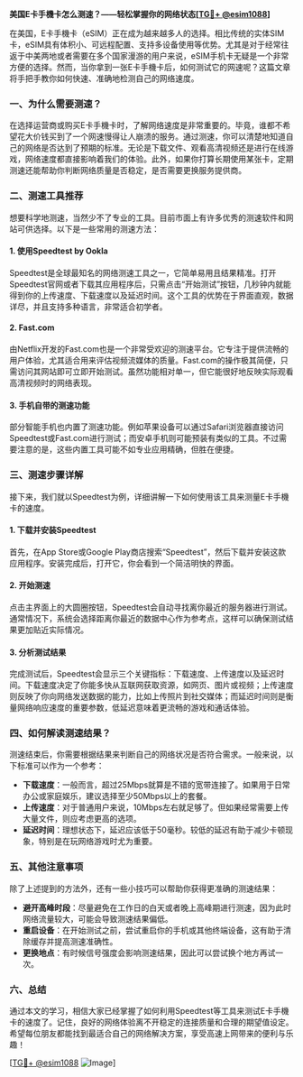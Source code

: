 **美国E卡手機卡怎么测速？——轻松掌握你的网络状态[[TG💪+ @esim1088](https://t.me/s/esim1088)]**

在美国，E卡手機卡（eSIM）正在成为越来越多人的选择。相比传统的实体SIM卡，eSIM具有体积小、可远程配置、支持多设备使用等优势。尤其是对于经常往返于中美两地或者需要在多个国家漫游的用户来说，eSIM手机卡无疑是一个非常方便的选择。然而，当你拿到一张E卡手機卡后，如何测试它的网速呢？这篇文章将手把手教你如何快速、准确地检测自己的网络速度。

### 一、为什么需要测速？

在选择运营商或购买E卡手機卡时，了解网络速度是非常重要的。毕竟，谁都不希望花大价钱买到了一个网速慢得让人崩溃的服务。通过测速，你可以清楚地知道自己的网络是否达到了预期的标准。无论是下载文件、观看高清视频还是进行在线游戏，网络速度都直接影响着我们的体验。此外，如果你打算长期使用某张卡，定期测速还能帮助你判断网络质量是否稳定，是否需要更换服务提供商。

### 二、测速工具推荐

想要科学地测速，当然少不了专业的工具。目前市面上有许多优秀的测速软件和网站可供选择。以下是一些常用的测速方法：

#### 1. 使用Speedtest by Ookla
Speedtest是全球最知名的网络测速工具之一，它简单易用且结果精准。打开Speedtest官网或者下载其应用程序后，只需点击“开始测试”按钮，几秒钟内就能得到你的上传速度、下载速度以及延迟时间。这个工具的优势在于界面直观，数据详尽，并且支持多种语言，非常适合初学者。

#### 2. Fast.com
由Netflix开发的Fast.com也是一个非常受欢迎的测速平台。它专注于提供流畅的用户体验，尤其适合用来评估视频流媒体的质量。Fast.com的操作极其简便，只需访问其网站即可立即开始测试。虽然功能相对单一，但它能很好地反映实际观看高清视频时的网络表现。

#### 3. 手机自带的测速功能
部分智能手机也内置了测速功能。例如苹果设备可以通过Safari浏览器直接访问Speedtest或Fast.com进行测试；而安卓手机则可能预装有类似的工具。不过需要注意的是，这些内置工具可能不如专业应用精确，但胜在便捷。

### 三、测速步骤详解

接下来，我们就以Speedtest为例，详细讲解一下如何使用该工具来测量E卡手機卡的速度。

#### 1. 下载并安装Speedtest
首先，在App Store或Google Play商店搜索“Speedtest”，然后下载并安装这款应用程序。安装完成后，打开它，你会看到一个简洁明快的界面。

#### 2. 开始测速
点击主界面上的大圆圈按钮，Speedtest会自动寻找离你最近的服务器进行测试。通常情况下，系统会选择距离你最近的数据中心作为参考点，这样可以确保测试结果更加贴近实际情况。

#### 3. 分析测试结果
完成测试后，Speedtest会显示三个关键指标：下载速度、上传速度以及延迟时间。下载速度决定了你能多快从互联网获取资源，如网页、图片或视频；上传速度则反映了你向网络发送数据的能力，比如上传照片到社交媒体；而延迟时间则是衡量网络响应速度的重要参数，低延迟意味着更流畅的游戏和通话体验。

### 四、如何解读测速结果？

测速结束后，你需要根据结果来判断自己的网络状况是否符合需求。一般来说，以下标准可以作为一个参考：

- **下载速度**：一般而言，超过25Mbps就算是不错的宽带连接了。如果用于日常办公或家庭娱乐，建议选择至少50Mbps以上的套餐。
- **上传速度**：对于普通用户来说，10Mbps左右就足够了。但如果经常需要上传大量文件，则应考虑更高的选项。
- **延迟时间**：理想状态下，延迟应该低于50毫秒。较低的延迟有助于减少卡顿现象，特别是在玩网络游戏时尤为重要。

### 五、其他注意事项

除了上述提到的方法外，还有一些小技巧可以帮助你获得更准确的测速结果：

- **避开高峰时段**：尽量避免在工作日的白天或者晚上高峰期进行测速，因为此时网络流量较大，可能会导致测速结果偏低。
- **重启设备**：在开始测试之前，尝试重启你的手机或其他终端设备，这有助于清除缓存并提高测速准确性。
- **更换地点**：有时候信号强度会影响测速结果，因此可以尝试换个地方再试一次。

### 六、总结

通过本文的学习，相信大家已经掌握了如何利用Speedtest等工具来测试E卡手機卡的速度了。记住，良好的网络体验离不开稳定的连接质量和合理的期望值设定。希望每位朋友都能找到最适合自己的网络解决方案，享受高速上网带来的便利与乐趣！

[[TG💪+ @esim1088](https://t.me/s/esim1088) ![Image](https://i.postimg.cc/4NQfJmqS/Snipaste-2025-05-13-00-14-12.png)]